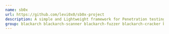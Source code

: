 ```yaml
---
name: sb0x
url: https://github.com/levi0x0/sb0x-project
description: A simple and Lightweight framework for Penetration testing.
group: blackarch blackarch-scanner blackarch-fuzzer blackarch-cracker blackarch-backdoor blackarch-recon
---
```

